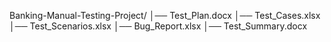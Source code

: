 
Banking-Manual-Testing-Project/
│── Test_Plan.docx
│── Test_Cases.xlsx
│── Test_Scenarios.xlsx
│── Bug_Report.xlsx
│── Test_Summary.docx

